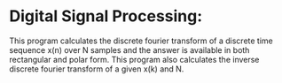 # Digital Signal Processing:

This program calculates the discrete fourier transform of a discrete time sequence x(n) over N samples and the answer is available in both rectangular and polar form.
This program also calculates the inverse discrete fourier transform of a given x(k) and N.
